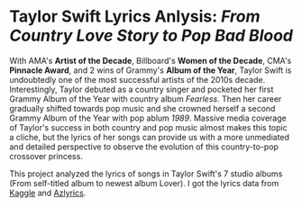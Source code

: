 # Taylor Swift Lyrics Anlysis: *From Country Love Story to Pop Bad Blood*

With AMA's **Artist of the Decade**, Billboard's **Women of the Decade**, CMA's **Pinnacle Award**, and 2 wins of Grammy's **Album of the Year**, Taylor Swift is undoubtedly one of the most successful artists of the 2010s decade. Interestingly, Taylor debuted as a country singer and pocketed her first Grammy Album of the Year with country album *Fearless*. Then her career gradually shifted towards pop music and she crowned herself a second Grammy Album of the Year with pop ablum *1989*. Massive media coverage of Taylor's success in both country and pop music almost makes this topic a cliche, but the lyrics of her songs can provide us with a more unmediated and detailed perspective to observe the evolution of this country-to-pop crossover princess.

This project analyzed the lyrics of songs in Taylor Swift's 7 studio albums (From self-titled album to newest album Lover).
I got the lyrics data from [Kaggle](https://www.kaggle.com/PromptCloudHQ/taylor-swift-song-lyrics-from-all-the-albums) and [Azlyrics](https://www.azlyrics.com/). 

